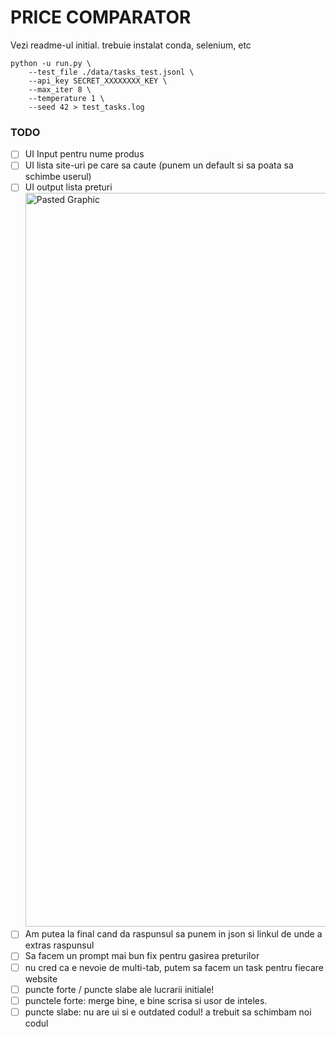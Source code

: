 # PRICE COMPARATOR

Vezi readme-ul initial. trebuie instalat conda, selenium, etc

```
python -u run.py \
    --test_file ./data/tasks_test.jsonl \
    --api_key SECRET_XXXXXXXX_KEY \
    --max_iter 8 \
    --temperature 1 \
    --seed 42 > test_tasks.log
```

### TODO

- [ ] UI Input pentru nume produs
- [ ] UI lista site-uri pe care sa caute (punem un default si sa poata sa schimbe userul)
- [ ] UI output lista preturi <img width="1174" alt="Pasted Graphic" src="https://github.com/user-attachments/assets/9a9259e1-701b-483f-ab88-9ce5bd00e5a3" />
- [ ] Am putea la final cand da raspunsul sa punem in json si linkul de unde a extras raspunsul
- [ ] Sa facem un prompt mai bun fix pentru gasirea preturilor
- [ ] nu cred ca e nevoie de multi-tab, putem sa facem un task pentru fiecare website
- [ ] puncte forte / puncte slabe ale lucrarii initiale!
- [ ] punctele forte: merge bine, e bine scrisa si usor de inteles.
- [ ] puncte slabe: nu are ui si e outdated codul! a trebuit sa schimbam noi codul
